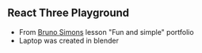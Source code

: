 ## React Three Playground

- From [Bruno Simons](https://threejs-journey.com/) lesson "Fun and simple" portfolio
- Laptop was created in blender
